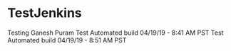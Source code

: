 # TestJenkins
Testing
Ganesh Puram
Test Automated build 04/19/19 - 8:41 AM PST
Test Automated build 04/19/19 - 8:51 AM PST

